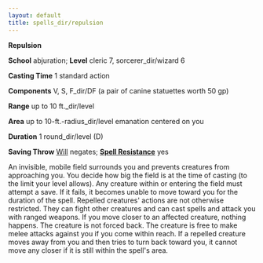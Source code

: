 ```yaml
---
layout: default
title: spells_dir/repulsion
---
```

 **Repulsion**

**School** abjuration; **Level** cleric 7, sorcerer_dir/wizard 6

**Casting Time** 1 standard action

**Components** V, S, F_dir/DF (a pair of canine statuettes worth 50 gp)

**Range** up to 10 ft._dir/level

**Area** up to 10-ft.-radius_dir/level emanation centered on you

**Duration** 1 round_dir/level (D)

**Saving Throw** [Will](../combat#_will) negates; **[Spell Resistance](../glossary#_spell-resistance)** yes

An invisible, mobile field surrounds you and prevents creatures from approaching you. You decide how big the field is at the time of casting (to the limit your level allows). Any creature within or entering the field must attempt a save. If it fails, it becomes unable to move toward you for the duration of the spell. Repelled creatures' actions are not otherwise restricted. They can fight other creatures and can cast spells and attack you with ranged weapons. If you move closer to an affected creature, nothing happens. The creature is not forced back. The creature is free to make melee attacks against you if you come within reach. If a repelled creature moves away from you and then tries to turn back toward you, it cannot move any closer if it is still within the spell's area.

